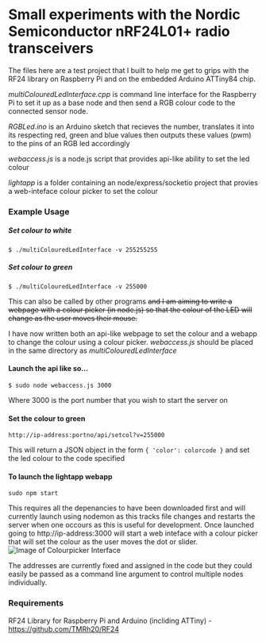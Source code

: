 # Small experiments with the Nordic Semiconductor nRF24L01+ radio transceivers 

The files here are a test project that I built to help me get to grips with the RF24 library on Raspberry Pi and on the embedded Arduino ATTiny84 chip.

_multiColouredLedInterface.cpp_ is command line interface for the Raspberry Pi to set it up as a base node and then send a RGB colour code to the connected sensor node. 

_RGBLed.ino_ is an Arduino sketch that recieves the number, translates it into its respecting red, green and blue values then outputs these values (pwm) to the pins of an RGB led accordingly

_webaccess.js_ is a node.js script that provides api-like ability to set the led colour 

_lightapp_ is a folder containing an node/express/socketio project that provies a web-inteface colour picker to set the colour

### Example Usage

##### Set colour to white
```
$ ./multiColouredLedInterface -v 255255255
```
##### Set colour to green
``` 
$ ./multiColouredLedInterface -v 255000
```
This can also be called by other programs ~~and I am aiming to write a webpage with a colour picker (in node.js) so that the colour of the LED will change as the user moves their mouse.~~

I have now written both an api-like webpage to set the colour and a webapp to change the colour using a colour picker. _webaccess.js_ should be placed in the same directory as _multiColouredLedInterface_

#### Launch the api like so...
```
$ sudo node webaccess.js 3000
```
Where 3000 is the port number that you wish to start the server on

#### Set the colour to green
```
http://ip-address:portno/api/setcol?v=255000
```
This will return a JSON object in the form `{ 'color': colorcode }` and set the led colour to the code specified 

#### To launch the lightapp webapp 
```
sudo npm start
```
This requires all the depenancies to have been downloaded first and will currently launch using nodemon as this tracks file changes and restarts the server when one occours as this is useful for development. Once launched going to http://ip-address:3000 will start a web inteface with a colour picker that will set the colour as the user moves the dot or slider. 
![Image of Colourpicker Interface](https://lh5.googleusercontent.com/m6yHp4WkjkIA-XMyUXdAr-cMHStNJd_dJZOoapod2ypI4BByvSgw8E2RPYwOJAyoBJXOGy6-asBW7Gs=w1896-h859)


The addresses are currently fixed and assigned in the code but they could easily be passed as a command line argument to control multiple nodes individually. 

### Requirements
RF24 Library for Raspberry Pi and Arduino (incliding ATTiny) - https://github.com/TMRh20/RF24
